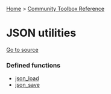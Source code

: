 [Home](/README.md) > [Community Toolbox Reference](/Docs/Reference/Reference.md)

# JSON utilities

[Go to source](/Community%20Toolbox/scripts/utils_CommunityToolboxJson/utils_CommunityToolboxJson.gml)

### Defined functions

- [json_load](/Docs/Reference/Functions/json_load.md)
- [json_save](/Docs/Reference/Functions/json_save.md)
